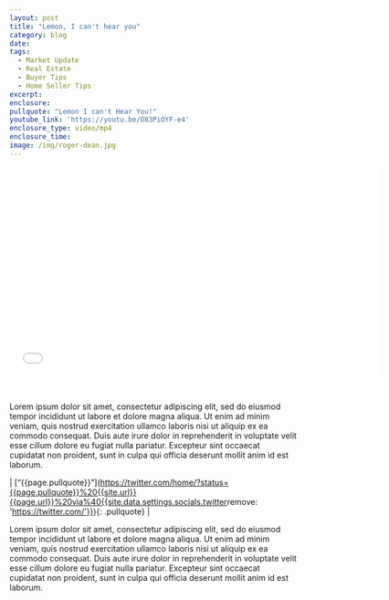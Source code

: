 ```yaml
---
layout: post
title: "Lemon, I can't hear you"
category: blog
date:
tags:
  - Market Update
  - Real Estate
  - Buyer Tips
  - Home Seller Tips
excerpt:
enclosure:
pullquote: "Lemon I can't Hear You!"
youtube_link: 'https://youtu.be/O83PiOYF-e4'
enclosure_type: video/mp4
enclosure_time:
image: /img/roger-dean.jpg
---
```



<iframe id="video" width="652" height="367" src="{{page.youtube}}" frameborder="0" allowfullscreen=""></iframe>

&nbsp;

Lorem ipsum dolor sit amet, consectetur adipiscing elit, sed do eiusmod tempor incididunt ut labore et dolore magna aliqua. Ut enim ad minim veniam, quis nostrud exercitation ullamco laboris nisi ut aliquip ex ea commodo consequat. Duis aute irure dolor in reprehenderit in voluptate velit esse cillum dolore eu fugiat nulla pariatur. Excepteur sint occaecat cupidatat non proident, sunt in culpa qui officia deserunt mollit anim id est laborum.

| [“{{page.pullquote}}”](https://twitter.com/home/?status={{page.pullquote}}%20{{site.url}}{{page.url}}%20via%40{{site.data.settings.socials.twitter</td><td>remove: 'https://twitter.com/'}}){: .pullquote} |

Lorem ipsum dolor sit amet, consectetur adipiscing elit, sed do eiusmod tempor incididunt ut labore et dolore magna aliqua. Ut enim ad minim veniam, quis nostrud exercitation ullamco laboris nisi ut aliquip ex ea commodo consequat. Duis aute irure dolor in reprehenderit in voluptate velit esse cillum dolore eu fugiat nulla pariatur. Excepteur sint occaecat cupidatat non proident, sunt in culpa qui officia deserunt mollit anim id est laborum.

&nbsp;